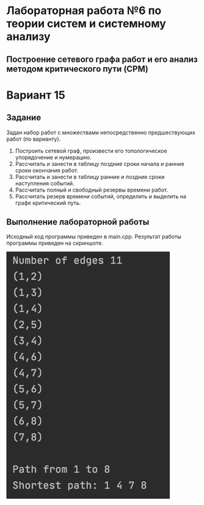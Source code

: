 # Лабораторная работа №6 по теории систем и системному анализу

## Построение сетевого графа работ и его анализ методом критического пути (CPM)

# Вариант 15

## Задание

Задан набор работ с множествами непосредственно предшествующих работ (по варианту).
1. Построить сетевой граф, произвести его топологическое упорядочение и нумерацию.
2. Рассчитать и занести в таблицу поздние сроки начала и ранние сроки окончания работ.
3. Рассчитать и занести в таблицу ранние и поздние сроки наступления событий.
4. Рассчитать полный и свободный резервы времени работ.
5. Рассчитать резерв времени событий, определить и выделить на графе критический путь.

## Выполнение лабораторной работы

Исходный код программы приведен в main.cpp. Результат работы программы приведен на скриншотe.


![lab06](screenshots/screenshot_1.png)
